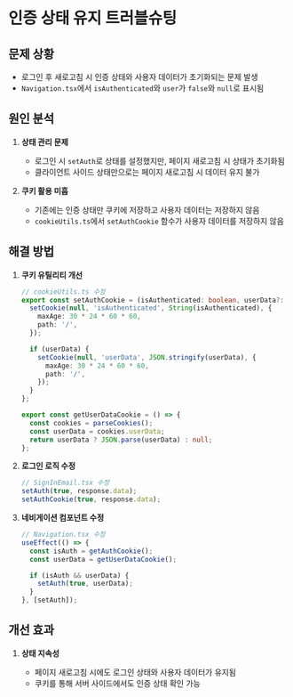 # 인증 상태 유지 트러블슈팅

## 문제 상황

- 로그인 후 새로고침 시 인증 상태와 사용자 데이터가 초기화되는 문제 발생
- `Navigation.tsx`에서 `isAuthenticated`와 `user`가 `false`와 `null`로 표시됨

## 원인 분석

1. **상태 관리 문제**

   - 로그인 시 `setAuth`로 상태를 설정했지만, 페이지 새로고침 시 상태가 초기화됨
   - 클라이언트 사이드 상태만으로는 페이지 새로고침 시 데이터 유지 불가

2. **쿠키 활용 미흡**
   - 기존에는 인증 상태만 쿠키에 저장하고 사용자 데이터는 저장하지 않음
   - `cookieUtils.ts`에서 `setAuthCookie` 함수가 사용자 데이터를 저장하지 않음

## 해결 방법

1. **쿠키 유틸리티 개선**

   ```typescript
   // cookieUtils.ts 수정
   export const setAuthCookie = (isAuthenticated: boolean, userData?: any) => {
     setCookie(null, 'isAuthenticated', String(isAuthenticated), {
       maxAge: 30 * 24 * 60 * 60,
       path: '/',
     });

     if (userData) {
       setCookie(null, 'userData', JSON.stringify(userData), {
         maxAge: 30 * 24 * 60 * 60,
         path: '/',
       });
     }
   };

   export const getUserDataCookie = () => {
     const cookies = parseCookies();
     const userData = cookies.userData;
     return userData ? JSON.parse(userData) : null;
   };
   ```

2. **로그인 로직 수정**

   ```typescript
   // SignInEmail.tsx 수정
   setAuth(true, response.data);
   setAuthCookie(true, response.data);
   ```

3. **네비게이션 컴포넌트 수정**
   ```typescript
   // Navigation.tsx 수정
   useEffect(() => {
     const isAuth = getAuthCookie();
     const userData = getUserDataCookie();

     if (isAuth && userData) {
       setAuth(true, userData);
     }
   }, [setAuth]);
   ```

## 개선 효과

1. **상태 지속성**

   - 페이지 새로고침 시에도 로그인 상태와 사용자 데이터가 유지됨
   - 쿠키를 통해 서버 사이드에서도 인증 상태 확인 가능
